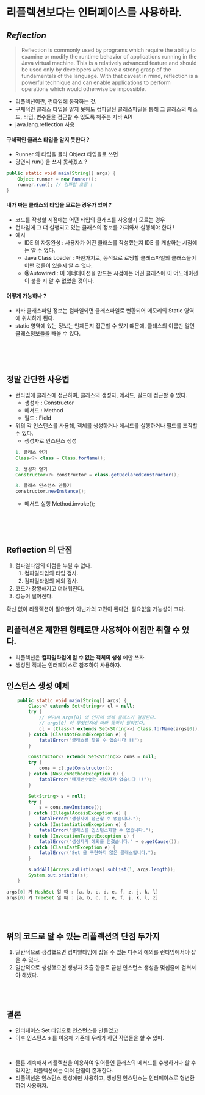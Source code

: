 # 리플렉션보다는 인터페이스를 사용하라.

## *Reflection*

> Reflection is commonly used by programs which require the ability to examine or modify the runtime behavior of applications running in the Java virtual machine. This is a relatively advanced feature and should be used only by developers who have a strong grasp of the fundamentals of the language. With that caveat in mind, reflection is a powerful technique and can enable applications to perform operations which would otherwise be impossible.

 - 리플렉션이란, 런타임에 동작하는 것.  
 - 구체적인 클래스 타입을 알지 못해도 컴파일된 클래스파일을 통해 그 클래스의 메소드, 타입, 변수들을 접근할 수 있도록 해주는 자바 API  
 - java.lang.reflection 사용  
 
#### 구체적인 클래스 타입을 알지 못한다 ?
 - Runner 의 타입을 몰라 Object 타입을로 쓰면
 - 당연히 run() 을 쓰지 못하겠죠 ?
```java
public static void main(String[] args) {
    Object runner = new Runner();
    runner.run(); // 컴파일 오류 !
}
```

#### 내가 짜는 클래스의 타입을 모르는 경우가 있어 ?
 - 코드를 작성할 시점에는 어떤 타입의 클래스를 사용할지 모르는 경우
 - 런타임에 그 떄 실행되고 있는 클래스의 정보를 가져와서 실행해야 한다 !
 - 예시
    - IDE 의 자동완성 : 사용자가 어떤 클래스를 작성했는지 IDE 를 개발하는 시점에는 알 수 없다.
    - Java Class Loader : 마찬가지로, 동적으로 로딩할 클래스파일의 클래스들이 어떤 것들이 있을지 알 수 없다.
    - @Autowired : 이 에너테이션을 만드는 시점에는 어떤 클래스에 이 어노테이션이 붙을 지 알 수 없었을 것이다.
    
#### 어떻게 가능하나 ?
 - 자바 클래스파일 정보는 컴파일되면 클래스파일로 변환되어 메모리의 Static 영역에 위치하게 된다.
 - static 영역에 있는 정보는 언제든지 접근할 수 있기 떄문에, 클래스의 이름만 알면 클래스정보들을 빼올 수 있다.
 
<br>
<br>
<br>
 
## 정말 간단한 사용법
 - 런타임에 클래스에 접근하여, 클래스의 생성자, 메서드, 필드에 접근할 수 있다.
    - 생성자 : Constructor
    - 메서드 : Method
    - 필드 : Field
 - 위의 각 인스턴스를 사용해, 객체를 생성하거나 메서드를 실행하거나 필드를 조작할 수 있다.
    - 생성자로 인스턴스 생성
    ```java
   1. 클래스 얻기
   Class<?> class = Class.forName();
   
   2. 생성자 얻기
   Constructor<?> constructor = class.getDeclaredConstructor();
   
   3. 클래스 인스턴스 만들기
   constructor.newInstance();    
    ```
   - 메서드 실행
   Method.invoke();
   

<br>
<br>
<br>


## Reflection 의 단점
 1. 컴파일타임의 이점을 누릴 수 없다.
    1. 컴파일타입의 타입 검사.
    1. 컴파일타임의 예외 검사.
 1. 코드가 장황해지고 더러워진다.
 1. 성능이 떨어진다.
 
 확신 없이 리플렉션이 필요한가 아닌가의 고민이 된다면, 필요없을 가능성이 크다.
 
## 리플렉션은 제한된 형태로만 사용해야 이점만 취할 수 있다.
 - 리플렉션은 **컴파일타임에 알 수 없는 객체의 생성** 에만 쓰자.
 - 생성된 객체는 인터페이스로 참조하여 사용하자.
 
 
## 인스턴스 생성 예제
```java
    public static void main(String[] args) {
        Class<? extends Set<String>> cl = null;
        try {
            // 여기서 args[0] 의 인자에 의해 클래스가 결정된다.
            // args[0] 이 무엇인지에 따라 동작이 달라진다.
            cl = (Class<? extends Set<String>>) Class.forName(args[0]);
        } catch (ClassNotFoundException e) {
            fatalError("클래스를 찾을 수 없습니다 !!");
        }

        Constructor<? extends Set<String>> cons = null;
        try {
            cons = cl.getConstructor();
        } catch (NoSuchMethodException e) {
            fatalError("매개변수없는 생성자가 없습니다 !!");
        }

        Set<String> s = null;
        try {
            s = cons.newInstance();
        } catch (IllegalAccessException e) {
            fatalError("생성자에 접근할 수 없습니다.");
        } catch (InstantiationException e) {
            fatalError("클래스를 인스턴스화할 수 없습니다.");
        } catch (InvocationTargetException e) {
            fatalError("생성자가 예외를 던졌습니다." + e.getCause());
        } catch (ClassCastException e) {
            fatalError("Set 을 구현하지 않은 클래스입니다.");
        }

        s.addAll(Arrays.asList(args).subList(1, args.length));
        System.out.println(s);
    }
```

```java
args[0] 가 HashSet 일 때 : [a, b, c, d, e, f, z, j, k, l]
args[0] 가 TreeSet 일 때 : [a, b, c, d, e, f, j, k, l, z]
```
 
 
<br>
<br>

## 위의 코드로 알 수 있는 리플렉션의 단점 두가지
 1. 일반적으로 생성했으면 컴파일타임에 잡을 수 있는 다수의 예외를 런타임에서야 잡을 수 있다.
 1. 일반적으로 생성했으면 생성자 호출 한줄로 끝날 인스턴스 생성을 몇십줄에 걸쳐서야 해냈다.

<br>
<br>
 
## 결론
 - 인터페이스 Set<String> 타입으로 인스턴스를 만들었고
 - 이후 인스턴스 s 를 이용해 기존에 우리가 하던 작업들을 할 수 있따.
 
 <br>
 
 - 물론 계속해서 리플렉션을 이용하여 읽어들인 클래스의 메서드를 수행하거나 할 수 있지만, 리플렉션에는 여러 단점이 존재한다.
 - 리플렉션은 인스턴스 생성에만 사용하고, 생성된 인스턴스는 인터페이스로 형변환하여 사용하자.
